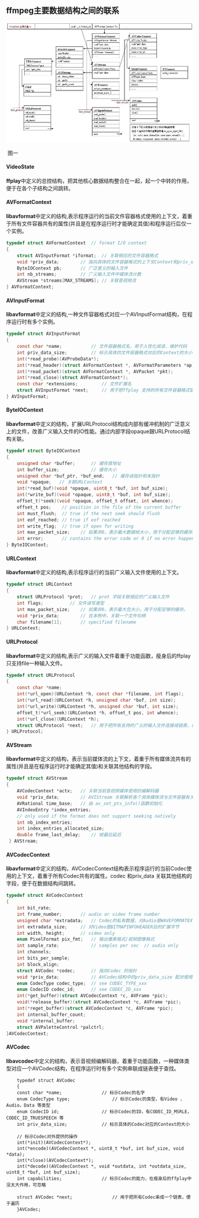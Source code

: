 ## ffmpeg主要数据结构之间的联系

![1](./imgs/1.jpg)

​									    图一

#### VideoState

​	**ffplay**中定义的总控结构，把其他核心数据结构整合在一起，起一个中转的作用，便于在各个子结构之间跳转。

#### AVFormatContext

​	**libavformat**中定义的结构,表示程序运行的当前文件容器格式使用的上下文，着重于所有文件容器共有的属性(并且是在程序运行时才能确定其值)和程序运行后仅一个实例。

```c
typedef struct AVFormatContext  // format I/O context
{
	struct AVInputFormat *iformat;	// 关联相应的文件容器格式
	void *priv_data;		// 指向具体的文件容器格式的上下文Context和priv_data_size配对使用
	ByteIOContext pb;		// 广泛意义的输入文件
	int nb_streams;			// 广义输入文件中媒体流计数
	AVStream *streams[MAX_STREAMS];	// 关联音视频流
} AVFormatContext;
```

#### AVInputFormat

​	**libavformat**中定义的结构,一种文件容器格式对应一个AVInputFormat结构，在程序运行时有多个实例。

```c
typedef struct AVInputFormat
{
	const char *name;			// 文件容器格式名，用于人性化阅读，维护代码
	int priv_data_size;			// 标示具体的文件容器格式对应的Context的大小
	int(*read_probe)(AVProbeData*);
	int(*read_header)(struct AVFormatContext *, AVFormatParameters *ap);
	int(*read_packet)(struct AVFormatContext *, AVPacket *pkt);
	int(*read_close)(struct AVFormatContext*);
	const char *extensions;			// 文件扩展名
	struct AVInputFormat *next;		// 用于把ffplay 支持的所有文件容器格式链成一个链表。
} AVInputFormat;
```

#### ByteIOContext

​	**libavformat**中定义的结构，扩展URLProtocol结构成内部有缓冲机制的广泛意义上的文件，改善广义输入文件的IO性能。通过内部字段opaque跟URLProtocol结构关联。

```c
typedef struct ByteIOContext
{
    unsigned char *buffer;		// 缓存首地址
    int buffer_size;			// 缓存大小
    unsigned char *buf_ptr, *buf_end;	// 缓存读指针和末指针
    void *opaque;	// 关联URLContext
    int(*read_buf)(void *opaque, uint8_t *buf, int buf_size);
    int(*write_buf)(void *opaque, uint8_t *buf, int buf_size);
    offset_t(*seek)(void *opaque, offset_t offset, int whence);
    offset_t pos;    // position in the file of the current buffer
    int must_flush;  // true if the next seek should flush
    int eof_reached; // true if eof reached
    int write_flag;  // true if open for writing
    int max_packet_size;	// 如果非0，表示最大数据帧大小，用于分配足够的缓存。
    int error;       // contains the error code or 0 if no error happened
} ByteIOContext;
```

#### URLContext

​	**libavformat**中定义的结构,表示程序运行的当前广义输入文件使用的上下文。

```c
typedef struct URLContext
{
    struct URLProtocol *prot;	// prot 字段关联相应的广义输入文件
    int flags;			// 文件读写类型
    int max_packet_size;	// 如果非0，表示最大包大小，用于分配足够的缓存。
    void *priv_data;		// 在本例中，关联一个文件句柄
    char filename[1];		// specified filename
} URLContext;
```

#### URLProtocol

​	**libavformat**中定义的结构,表示广义的输入文件着重于功能函数，瘦身后的ffplay只支持file一种输入文件。

```c
typedef struct URLProtocol
{
    const char *name;
    int(*url_open)(URLContext *h, const char *filename, int flags);
    int(*url_read)(URLContext *h, unsigned char *buf, int size);
    int(*url_write)(URLContext *h, unsigned char *buf, int size);
    offset_t(*url_seek)(URLContext *h, offset_t pos, int whence);
    int(*url_close)(URLContext *h);
    struct URLProtocol *next;	// 用于把所有支持的广义的输入文件连接成链表，便于遍历查找。
} URLProtocol;
```

#### AVStream

​	**libavformat**中定义的结构，表示当前媒体流的上下文，着重于所有媒体流共有的属性(并且是在程序运行时才能确定其值)和关联其他结构的字段。

```C
typedef struct AVStream
{
	AVCodecContext *actx;	// 关联当前音视频媒体使用的编解码器
	void *priv_data;		// AVIStream 关联解析各个具体媒体流与文件容器有关的独有的属性
	AVRational time_base;	// 由 av_set_pts_info()函数初始化
	AVIndexEntry *index_entries;
  	// only used if the format does not support seeking natively
	int nb_index_entries;
	int index_entries_allocated_size;
	double frame_last_delay;	// 帧最后延迟
 } AVStream;
```

#### AVCodecContext

​	**libavformat**中定义的结构，AVCodecContext结构表示程序运行的当前Codec使用的上下文，着重于所有Codec共有的属性。codec 和priv_data 关联其他结构的字段，便于在数据结构间跳转。

```c
typedef struct AVCodecContext
{
	int bit_rate;
	int frame_number;		// audio or video frame number
	unsigned char *extradata;	// Codec的私有数据，对Audio是WAVEFORMATEX结构扩展字节。
	int extradata_size;		// 对Video是BITMAPINFOHEADER后的扩展字节
	int width, height;		// video only
	enum PixelFormat pix_fmt;	// 输出像素格式/视频图像格式
	int sample_rate;			// samples per sec  // audio only
	int channels;
	int bits_per_sample;
	int block_align;
	struct AVCodec *codec;		// 指向Codec 的指针
	void *priv_data;			// AVCodec结构中的priv_data_size 配对使用
	enum CodecType codec_type;	// see CODEC_TYPE_xxx
	enum CodecID codec_id;		// see CODEC_ID_xxx
	int(*get_buffer)(struct AVCodecContext *c, AVFrame *pic);
	void(*release_buffer)(struct AVCodecContext *c, AVFrame *pic);
	int(*reget_buffer)(struct AVCodecContext *c, AVFrame *pic);
	int internal_buffer_count;
	void *internal_buffer;
	struct AVPaletteControl *palctrl;
}AVCodecContext;
```

#### AVCodec

​	**libavcodec**中定义的结构，表示音视频编解码器，着重于功能函数，一种媒体类型对应一个AVCodec结构，在程序运行时有多个实例串联成链表便于查找。

```
    typedef struct AVCodec
    {
	const char *name;				// 标示Codec的名字
	enum CodecType type;				// 标示Codec的类型，有Video ，Audio，Data 等类型
	enum CodecID id;				// 标示Codec的ID，有CODEC_ID_MSRLE，CODEC_ID_TRUESPEECH 等
	int priv_data_size;				// 标示具体的Codec对应的Context的大小

	// 标示Codec对外提供的操作
	int(*init)(AVCodecContext*);
	int(*encode)(AVCodecContext *, uint8_t *buf, int buf_size, void *data);
	int(*close)(AVCodecContext*);
	int(*decode)(AVCodecContext *, void *outdata, int *outdata_size, uint8_t *buf, int buf_size);
	int capabilities;				// 标示Codec的能力，在瘦身后的ffplay中没太大作用，可忽略

	struct AVCodec *next;				// 用于把所有Codec串成一个链表，便于遍历
    }AVCodec;
```